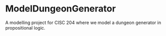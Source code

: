 # ModelDungeonGenerator
A modelling project for CISC 204 where we model a dungeon generator in propositional logic.
